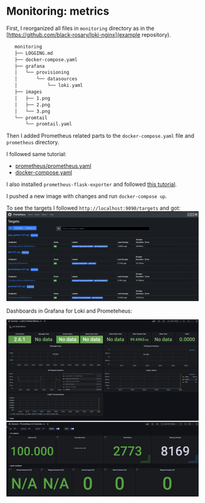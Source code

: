 # Monitoring: metrics

First, I reorganized all files in `monitoring` directory as in the [https://github.com/black-rosary/loki-nginx](example repository).

```bash
   monitoring
   ├── LOGGING.md
   ├── docker-compose.yaml
   ├── grafana
   │   └── provisioning
   │       └── datasources
   │           └── loki.yaml
   ├── images
   │   ├── 1.png
   │   ├── 2.png
   │   └── 3.png
   └── promtail
       └── promtail.yaml
```

Then I added Prometheus related parts to the `docker-compose.yaml` file and `prometheus` directory.

I followed same tutorial:

- [prometheus/prometheus.yaml](https://github.com/black-rosary/loki-nginx/blob/master/prometheus/prometheus.yml)
- [docker-compose.yaml](https://github.com/black-rosary/loki-nginx/blob/master/docker-compose.yml)

I also installed `prometheus-flask-exporter` and followed [this tutorial](https://blog.viktoradam.net/2020/05/11/prometheus-flask-exporter/).

I pushed a new image with changes and run `docker-compose up`.

To see the targets I followed `http://localhost:9090/targets` and got:
![targets](images/4.png)

Dashboards in Grafana for Loki and Prometeheus:

![loki](images/loki.png)
![prometheus](images/prometheus.png)
